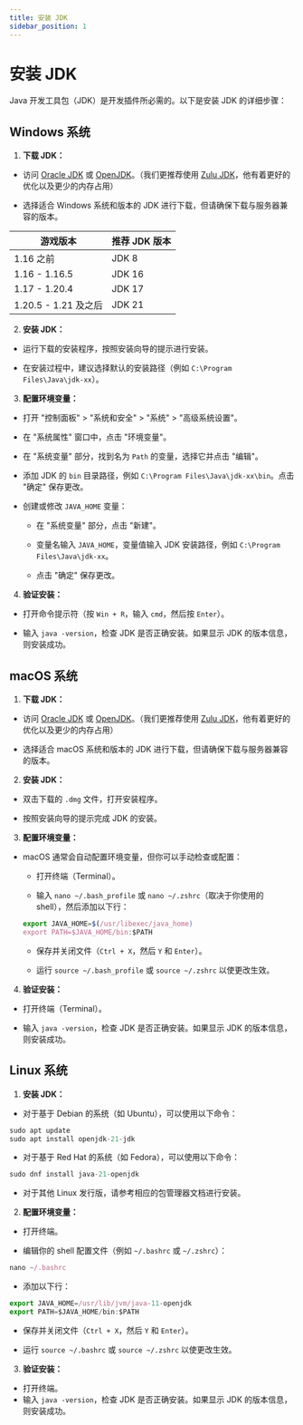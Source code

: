 ```yaml
---
title: 安装 JDK
sidebar_position: 1
---
```


# 安装 JDK

Java 开发工具包（JDK）是开发插件所必需的。以下是安装 JDK 的详细步骤：

## Windows 系统

1. **下载 JDK：**

- 访问 [Oracle JDK](https://www.oracle.com/java/technologies/downloads/) 或 [OpenJDK](https://adoptium.net/zh-CN/temurin/releases/)。（我们更推荐使用 [Zulu JDK](https://www.azul.com/downloads/)，他有着更好的优化以及更少的内存占用）

- 选择适合 Windows 系统和版本的 JDK 进行下载，但请确保下载与服务器兼容的版本。

| 游戏版本             | 推荐 JDK 版本 |
| -------------------- | ------------- |
| 1.16 之前            | JDK 8         |
| 1.16 - 1.16.5        | JDK 16        |
| 1.17 - 1.20.4        | JDK 17        |
| 1.20.5 - 1.21 及之后 | JDK 21        |

2. **安装 JDK：**

- 运行下载的安装程序，按照安装向导的提示进行安装。

- 在安装过程中，建议选择默认的安装路径（例如 `C:\Program Files\Java\jdk-xx`）。

3. **配置环境变量：**

- 打开 "控制面板" > "系统和安全" > "系统" > "高级系统设置"。

- 在 "系统属性" 窗口中，点击 "环境变量"。

- 在 "系统变量" 部分，找到名为 `Path` 的变量，选择它并点击 "编辑"。

- 添加 JDK 的 `bin` 目录路径，例如 `C:\Program Files\Java\jdk-xx\bin`。点击 "确定" 保存更改。

- 创建或修改 `JAVA_HOME` 变量：

  - 在 "系统变量" 部分，点击 "新建"。

  - 变量名输入 `JAVA_HOME`，变量值输入 JDK 安装路径，例如 `C:\Program Files\Java\jdk-xx`。

  - 点击 "确定" 保存更改。

4. **验证安装：**

- 打开命令提示符（按 `Win + R`，输入 `cmd`，然后按 `Enter`）。

- 输入 `java -version`，检查 JDK 是否正确安装。如果显示 JDK 的版本信息，则安装成功。

## macOS 系统

1. **下载 JDK：**

- 访问 [Oracle JDK](https://www.oracle.com/java/technologies/downloads/) 或 [OpenJDK](https://adoptium.net/zh-CN/temurin/releases/)。（我们更推荐使用 [Zulu JDK](https://www.azul.com/downloads/)，他有着更好的优化以及更少的内存占用）

- 选择适合 macOS 系统和版本的 JDK 进行下载，但请确保下载与服务器兼容的版本。

2. **安装 JDK：**

- 双击下载的 `.dmg` 文件，打开安装程序。

- 按照安装向导的提示完成 JDK 的安装。

3. **配置环境变量：**

- macOS 通常会自动配置环境变量，但你可以手动检查或配置：

  - 打开终端（Terminal）。

  - 输入 `nano ~/.bash_profile` 或 `nano ~/.zshrc`（取决于你使用的 shell），然后添加以下行：

  ```jsx title="bash"
  export JAVA_HOME=$(/usr/libexec/java_home)
  export PATH=$JAVA_HOME/bin:$PATH
  ```

  - 保存并关闭文件（`Ctrl + X`，然后 `Y` 和 `Enter`）。

  - 运行 `source ~/.bash_profile` 或 `source ~/.zshrc` 以使更改生效。

4. **验证安装：**

- 打开终端（Terminal）。

- 输入 `java -version`，检查 JDK 是否正确安装。如果显示 JDK 的版本信息，则安装成功。

## Linux 系统

1. **安装 JDK：**

- 对于基于 Debian 的系统（如 Ubuntu），可以使用以下命令：

```jsx title="bash"
sudo apt update
sudo apt install openjdk-21-jdk
```

- 对于基于 Red Hat 的系统（如 Fedora），可以使用以下命令：

```jsx title="bash"
sudo dnf install java-21-openjdk
```

- 对于其他 Linux 发行版，请参考相应的包管理器文档进行安装。

2. **配置环境变量：**

- 打开终端。

- 编辑你的 shell 配置文件（例如 `~/.bashrc` 或 `~/.zshrc`）：

```jsx title="bash"
nano ~/.bashrc
```

- 添加以下行：

```jsx title="bash"
export JAVA_HOME=/usr/lib/jvm/java-11-openjdk
export PATH=$JAVA_HOME/bin:$PATH
```

- 保存并关闭文件（`Ctrl + X`，然后 `Y` 和 `Enter`）。

- 运行 `source ~/.bashrc` 或 `source ~/.zshrc` 以使更改生效。

3. **验证安装：**

- 打开终端。
- 输入 `java -version`，检查 JDK 是否正确安装。如果显示 JDK 的版本信息，则安装成功。
